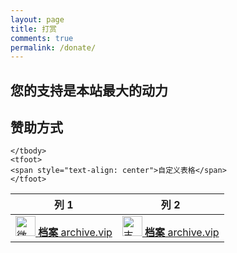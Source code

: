 ```yaml
---
layout: page
title: 打赏
comments: true
permalink: /donate/
---
```


<h2>您的支持是本站最大的动力</h2>


<h2>赞助方式</h2>


<table>
    <thead>
    <tr>
        <th>列 1</th>
        <th>列 2</th>
    </tr>
    </thead>
    <tbody>
    <tr>
        <td><a href="https://yxw.me/img/weixin.jpg">
      <img src="https://yxw.me/img/weixin.jpg" alt="微信" width="32" height="32">
      <span>
        <strong>档案</strong> archive.vip
      </span>
    </a>
          </td>
        <td> <a href="https://yxw.me/img/zfb.jpg">
      <img src="https://yxw.me/img/zfb.jpg" alt="支付宝" width="32" height="32">
      <span>
        <strong>档案</strong> archive.vip
      </span>
    </a>
        </td>
    </tr>

    </tbody>
    <tfoot>
    <span style="text-align: center">自定义表格</span>
    </tfoot>
</table>

